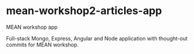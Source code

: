 # mean-workshop2-articles-app
MEAN workshop app

Full-stack Mongo, Express, Angular and Node application with thought-out commits for MEAN workshop.
